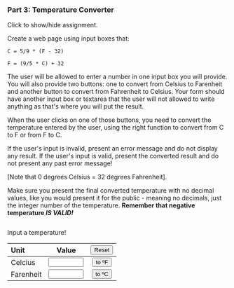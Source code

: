 ### Part 3: Temperature Converter

<p id="flip">Click to show/hide assignment.</p>
<div id="panel">

Create a web page using input boxes that:  
  
`C = 5/9 * (F - 32)`   
  
`F = (9/5 * C) + 32`  
  
The user will be allowed to enter a number in one input box you will provide. You will also provide two buttons: one to convert from Celsius to Farenheit and another button to convert from Fahrenheit to Celsius. Your form should have another input box or textarea that the user will not allowed to write anything as that's where you will put the result.

When the user clicks on one of those buttons, you need to convert the temperature entered by the user, using the right function to convert from C to F or from F to C.

If the user's input is invalid, present an error message and do not display any result. If the user's input is valid, present the converted result and do not present any past error message!

[Note that 0 degrees Celsius = 32 degrees Fahrenheit].

Make sure you present the final converted temperature with no decimal values, like you would present it for the public - meaning no decimals, just the integer number of the temperature. **Remember that negative temperature *IS VALID!***

</div>
<section>
<div class="row">
<form name="myform">
<div class="one-half column">

Input a temperature!

| Unit      |                                                        Value                                                        |                  <input type="button" value="Reset" id="reset">                   |
| :-------- | :-----------------------------------------------------------------------------------------------------------------: | :-------------------------------------------------------------------------------: |
| Celcius   |   <input type="number" id="celcius" name="celcius" min="-1000" max="1000" onkeyup="calc('ctof')" required>  | <input type="button" class="button-primary" onclick="calc('ctof')" value="to ºF"> |
| Farenheit | <input type="number" id="farenheit" name="farenheit" min="-1000" max="1000" onkeyup="calc('ftoc')" required>| <input type="button" class="button-primary" onclick="calc('ftoc')" value="to ºC"> |

</div>
<div class="one-half column">
<br><br>
<div id="messages"></div>
<br>
</div>
</form>
</div>
</section>

<script>
const displayResults = (message = "", celcius = 0, farenheit = 32) => {
        $("#messages").text(message);
        document.forms["myform"].elements["celcius"].value = (celcius.toFixed(0));
        document.forms["myform"].elements["farenheit"].value = (farenheit.toFixed(0));
}

function calc(direction){
    const errMessage = "You have to enter a numeric value.";

    let temp = {
        "celcius": parseFloat(document.forms["myform"].elements["celcius"].value),
        "farenheit": parseFloat(document.forms["myform"].elements["farenheit"].value),
        "tof": () => ((9/5) * temp.celcius) + 32,
        "toc": () => (5/9) * (temp.farenheit - 32)
    }
    
    if (direction == "ctof") {
        Number.isNaN(temp.celcius)
        ? displayResults(errMessage, NaN, NaN)
        : displayResults("", temp.celcius, temp.tof());
    } else if (direction == "ftoc") {
        Number.isNaN(temp.farenheit)
        ? displayResults(errMessage, NaN, NaN)
        : displayResults("", temp.toc(), temp.farenheit);
    }
}

window.addEventListener('load', function () {
    displayResults();
    $('#reset').click(function(){
        displayResults("", 0, 32);
    });
    $('#farenheit, #celcius').focusin(function() {
		$(this).css('background-color','whitesmoke');
    });
    $('#farenheit, #celcius').focusout(function() {
		$(this).css('background-color','');
    });
});        
</script>
